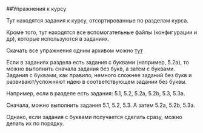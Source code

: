 ##Упражнения к курсу

Тут находятся задания к курсу, отсортированные по разделам курса.

Кроме того, тут находятся все вспомогательные файлы (конфигурации и др), которые используются в заданиях.

Скачать все упражнения одним архивом можно [тут](https://github.com/natenka/PyNEng/blob/master/exercises.zip)


Если в заданиях раздела есть задания с буквами (например, 5.2a), то можно выполнить сначала задания без букв, а затем с буквами. Задания с буквами, как правило, немного сложнее заданий без букв и развивают/усложняют идею в соответствующем задании без буквы.

Например, если в разделе есть задания: 5.1, 5.2, 5.2a, 5.2b, 5.3, 5.3a.

Сначала, можно выполнить задания 5.1, 5.2, 5.3. А затем 5.2a, 5.2b, 5.3a.

Однако, если задания с буквами получается сделать сразу, можно делать их по порядку.
